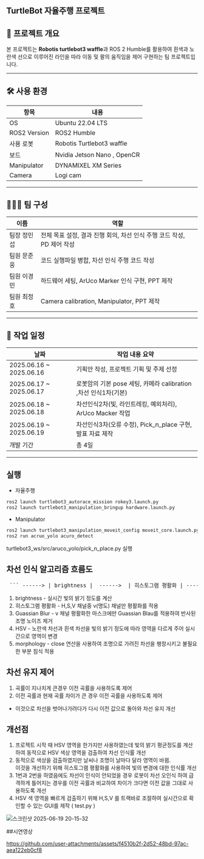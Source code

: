 ## TurtleBot 자율주행 프로젝트


## 📌 프로젝트 개요
본 프로젝트는 **Robotis turtlebot3 waffle**과 ROS 2 Humble를 활용하여 흰색과 노란색 선으로 이루어진 라인을 따라 이동 및 팔의 움직임을 제어 구현하는 팀 프로젝트입니다.  

---

## 🛠️ 사용 환경

| 항목         | 내용                          |
|--------------|-------------------------------|
| OS           | Ubuntu 22.04 LTS              |
| ROS2 Version | ROS2 Humble       |
| 사용 로봇     | Robotis Turtlebot3 waffle  |
| 보드   | Nvidia Jetson Nano​ , OpenCR       |
| Manipulator​ | DYNAMIXEL XM Series  |
| Camera | Logi cam |

---

## 🧑‍🤝‍🧑 팀 구성

| 이름 | 역할 |
|------|------|
| 팀장 정민섭 | 전체 목표 설정, 결과 진행 회의, 차선 인식 주행 코드 작성, PD 제어 작성  |
| 팀원 문준웅 | 코드 실행파일 병합, 차선 인식 주행 코드 작성​ |
| 팀원 이경민 | 하드웨어 세팅, ArUco Marker 인식 구현, PPT 제작 |
| 팀원 최정호 | Camera calibration, Manipulator, PPT 제작 |

---

## 📅 작업 일정

| 날짜       | 작업 내용 요약                     |
|------------|------------------------------------|
| 2025.06.16 ~ 2025.06.16 | 기획안 작성, 프로젝트 기획 및 주제 선정​    |
| 2025.06.17 ~ 2025.06.17 | 로봇암의 기본 pose 세팅, 카메라 calibration ,차선 인식1차(기본)​ |
| 2025.06.18 ~ 2025.06.18  | 차선인식2차(빛, 라인트레킹, 예외처리), ArUco Macker 작업​  |
| 2025.06.19 ~ 2025.06.19 | 차선인식3차(오류 수정), Pick_n_place 구현, 발표 자료 제작​   |
| 개발 기간 | 총 4일        |

---

## 실행

- 자율주행
```sh
ros2 launch turtlebot3_autorace_mission rokey3.launch.py
ros2 launch turtlebot3_manipulation_bringup hardware.launch.py
```

- Manipulator​

```sh
ros2 launch turtlebot3_manipulation_moveit_config moveit_core.launch.py
ros2 run acruo_yolo acuro_detect
```
turtlebot3_ws/src/aruco_yolo/pick_n_place.py 실행


## 차선 인식 알고리즘 흐름도 

<pre lang="markdown"> ``` ------> | brightness |  ------>  | 히스토그램 평활화 | ------>  | Guassian Blur | ------>  | HSV | ------> | morphology | ``` </pre>

1. brightness - 실시간 빛의 밝기 정도를 계산
2. 히스토그램 평활화 - H,S,V 채널중 v(명도) 채널만 평활화를 적용
3. Guassian Blur - v 채널 평활화한 마스크에만 Guassian Blau를 적용하여 반사된 조명 노이즈 제거
4. HSV - 노란색 차선과 흰색 차선을 빛의 밝기 정도에 따라 영역을 다르게 주어 실시간으로 영역이 변경
5. morphology - close 연산을 사용하여 조명으로 가려진 차선을 팽창시키고 불필요한 부분 침식 적용

## 차선 유지 제어
1. 곡률이 지나치게 큰경우 이전 곡률을 사용하도록 제어
2. 이전 곡률과 현재 곡률 차이가 큰 경우 이전 곡률을 사용하도록 제어
- 이것으로 차선을 벗어나가려다가 다시 이전 값으로 돌아와 차선 유지 개선

## 개선점
1. 프로젝트 시작 때 HSV 영역을 한가지만 사용하였는데 빛의 밝기 평균정도를 계산하여 동적으로 HSV 색상 영역을 검출하여 차선 인식률 개선
2. 동적으로 색상을 검출하였지만 날씨나 조명이 날마다 달라 영역이 바뀜. </br> 이것을 개선하기 위해 히스토그램 평활화를 사용하여 빛의 변경에 대한 인식률 개선
3. 1번과 2번을 하였음에도 차선이 인식이 안되었을 경우 로봇이 차선 오인식 하여 급격하게 틀어지는 경우를 이전 곡률과 비교하여 차이가 크다면 이전 값을 그대로 사용하도록 개선
4. HSV 색 영역을 빠르게 검출하기 위해 H,S,V 를 트랙바로 조절하여 실시간으로 확인할 수 있는 GUI를 제작 ( test.py )

![스크린샷 2025-06-19 20-15-32](https://github.com/user-attachments/assets/2e048a59-d955-435a-9a63-15b459061c05)

##시연영상



https://github.com/user-attachments/assets/f4510b2f-2d52-48bd-97ac-aea122eb0cf8





